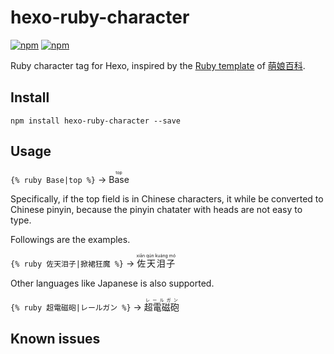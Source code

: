 # hexo-ruby-character #

[![npm](https://img.shields.io/npm/v/hexo-ruby-character.svg?style=plastic)](https://npmjs.org/package/hexo-ruby-character) [![npm](https://img.shields.io/npm/dm/hexo-ruby-character.svg?style=plastic)](https://npmjs.org/package/hexo-ruby-character)

Ruby character tag for Hexo, inspired by the [Ruby template](http://zh.moegirl.org/Template:Ruby) of [萌娘百科](http://zh.moegirl.org).

## Install ##

```
npm install hexo-ruby-character --save
```

## Usage ##

`{% ruby Base|top %}` → <ruby>Base<rp> (</rp><rt>top</rt><rp>) </rp></ruby>

Specifically, if the top field is in Chinese characters, it while be converted to Chinese pinyin, because the pinyin chatater with heads are not easy to type.

Followings are the examples.

`{% ruby 佐天泪子|掀裙狂魔 %}` → <ruby>佐天泪子<rp> (</rp><rt>xiān qún kuáng mó</rt><rp>) </rp></ruby>

Other languages like Japanese is also supported.

`{% ruby 超電磁砲|レールガン %}` → <ruby>超電磁砲<rp> (</rp><rt>レールガン</rt><rp>) </rp></ruby>

## Known issues ##



